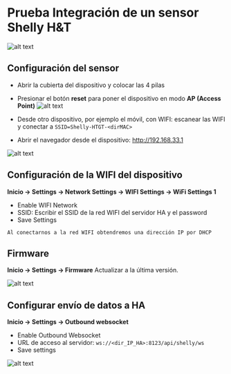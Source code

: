 # Prueba Integración de un sensor Shelly H&T
![alt text](image.png) 

## Configuración del sensor
- Abrir la cubierta del dispositivo y colocar las 4 pilas
- Presionar el botón **reset** para poner el dispositivo en modo **AP (Access Point)** 
![alt text](image-1.png)

- Desde otro dispositivo, por ejemplo el móvil, con WIFI: escanear las WIFI y conectar a `SSID=Shelly-HTGT-<dirMAC>`
- Abrir el navegador desde el dispositivo: http://192.168.33.1

![alt text](image-2.png)
  
## Configuración de la WIFI del dispositivo

**Inicio -> Settings -> Network Settings -> WIFI Settings -> WiFi Settings 1**
- Enable WIFI Network
- SSID: Escribir el SSID de la red WIFI del servidor HA y el password
- Save Settings

```{warning}
Al conectarnos a la red WIFI obtendremos una dirección IP por DHCP
```

## Firmware

**Inicio -> Settings -> Firmware**
Actualizar a la última versión.

![alt text](image-3.png)

## Configurar envío de datos a HA

**Inicio -> Settings -> Outbound websocket**

- Enable Outbound Websocket
- URL de acceso al servidor: `ws://<dir_IP_HA>:8123/api/shelly/ws`
- Save settings

![alt text](image-4.png)





